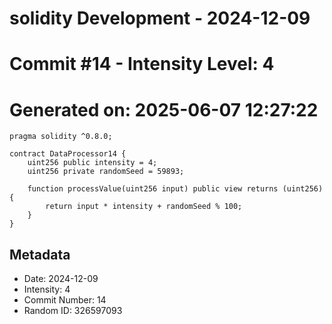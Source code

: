 ﻿# solidity Development - 2024-12-09
# Commit #14 - Intensity Level: 4
# Generated on: 2025-06-07 12:27:22
```solidity
pragma solidity ^0.8.0;

contract DataProcessor14 {
    uint256 public intensity = 4;
    uint256 private randomSeed = 59893;

    function processValue(uint256 input) public view returns (uint256) {
        return input * intensity + randomSeed % 100;
    }
}
```
## Metadata
- Date: 2024-12-09
- Intensity: 4
- Commit Number: 14
- Random ID: 326597093
